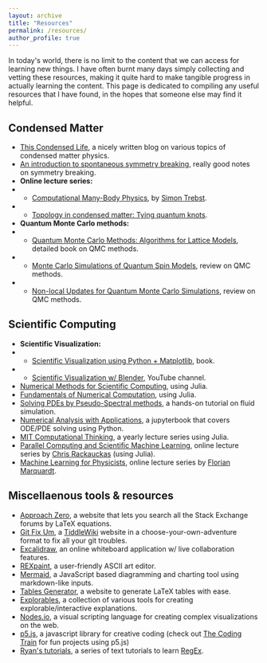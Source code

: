 ```yaml
---
layout: archive
title: "Resources"
permalink: /resources/
author_profile: true
---
```


In today's world, there is no limit to the content that we can access for learning new things. I have often burnt many days simply collecting and vetting these resources, making it quite hard to make tangible progress in actually learning the content. This page is dedicated to compiling any useful resources that I have found, in the hopes that someone else may find it helpful.

Condensed Matter
---

- [This Condensed Life](https://thiscondensedlife.wordpress.com/), a nicely written blog on various topics of condensed matter physics.
- [An introduction to spontaneous symmetry breaking](https://scipost.org/10.21468/SciPostPhysLectNotes.11), really good notes on symmetry breaking.
- **Online lecture series:**
- - [Computational Many-Body Physics](http://www.thp.uni-koeln.de/trebst/Lectures/2021-CompManyBody.shtml), by [Simon Trebst](http://www.thp.uni-koeln.de/trebst/members.shtml).
- - [Topology in condensed matter: Tying quantum knots](https://topocondmat.org/).
- **Quantum Monte Carlo methods:**
- - [Quantum Monte Carlo Methods: Algorithms for Lattice Models](https://www.cambridge.org/core/books/quantum-monte-carlo-methods/AEA92390DA497360EEDA153CF1CEC7AC), detailed book on QMC methods.
- - [Monte Carlo Simulations of Quantum Spin Models](https://www.cond-mat.de/events/correl13/manuscripts/wessel.pdf), review on QMC methods. 
- - [Non-local Updates for Quantum Monte Carlo Simulations](http://www.thp.uni-koeln.de/trebst/pubs/APC00156.pdf), review on QMC methods.

Scientific Computing
---

- **Scientific Visualization:**
- - [Scientific Visualization using Python + Matplotlib](https://www.labri.fr/perso/nrougier/scientific-visualization.html), book.
- - [Scientific Visualization w/ Blender](https://www.youtube.com/c/CGFigures/featured), YouTube channel.
- [Numerical Methods for Scientific Computing](https://www.equalsharepress.com/media/NMFSC.pdf), using Julia. 
- [Fundamentals of Numerical Computation](http://tobydriscoll.net/fnc-julia/frontmatter.html), using Julia.
- [Solving PDEs by Pseudo-Spectral methods](https://rupakmukherjee.github.io/pseudo-spectral-crash-course/), a hands-on tutorial on fluid simulation.
- [Numerical Analysis with Applications](https://john-s-butler-dit.github.io/NumericalAnalysisBook/), a jupyterbook that covers ODE/PDE solving using Python.
- [MIT Computational Thinking](https://computationalthinking.mit.edu/), a yearly lecture series using Julia. 
- [Parallel Computing and Scientific Machine Learning](https://book.sciml.ai/), online lecture series by [Chris Rackauckas](https://chrisrackauckas.com/) (using Julia).
- [Machine Learning for Physicists](https://pad.gwdg.de/s/HJtiTE__U#), online lecture series by [Florian Marquardt](https://mpl.mpg.de/divisions/marquardt-division/).

Miscellaenous tools & resources
--- 

- [Approach Zero](https://approach0.xyz/search/), a website that lets you search all the Stack Exchange forums by LaTeX equations.
- [Git Fix Um](http://sukima.github.io/GitFixUm/), a [TiddleWiki](https://tiddlywiki.com/) website in a choose-your-own-adventure format to fix all your git troubles.
- [Excalidraw](https://excalidraw.com/), an online whiteboard application w/ live collaboration features.
- [REXpaint](https://kyzrati.itch.io/rexpaint), a user-friendly ASCII art editor.
- [Mermaid](https://mermaid-js.github.io/mermaid/#/), a JavaScript based diagramming and charting tool using markdown-like inputs. 
- [Tables Generator](https://www.tablesgenerator.com/), a website to generate LaTeX tables with ease.
- [Explorables](https://explorabl.es/tools/), a collection of various tools for creating explorable/interactive explanations.
- [Nodes.io](https://nodes.io/), a visual scripting language for creating complex visualizations on the web.
- [p5.js](https://p5js.org/), a javascript library for creative coding (check out [The Coding Train](https://www.youtube.com/channel/UCvjgXvBlbQiydffZU7m1_aw) for fun projects using p5.js)
- [Ryan's tutorials](https://ryanstutorials.net/regular-expressions-tutorial/regular-expressions-basics.php), a series of text tutorials to learn [RegEx](https://en.wikipedia.org/wiki/Regular_expression).